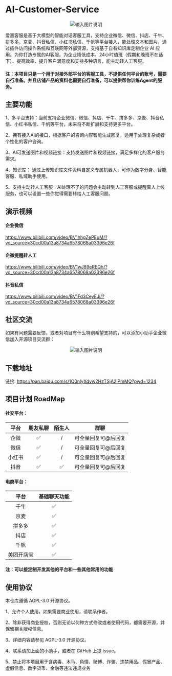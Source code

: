 # AI-Customer-Service
<p align="center">
  <img src="https://github.com/AIjiaKeFu/AI-Customer-Service/assets/169279325/0107a20c-f4e3-491e-8c78-78244bb7beef" alt="输入图片说明" />
</p>

爱嘉客服是基于大模型的智能对话客服工具，支持企业微信、微信、抖店、千牛、拼多多、京麦、抖音私信、小红书私信、千帆等平台接入，能处理文本和图片，通过插件访问操作系统和互联网等外部资源，支持基于自有知识库定制企业 AI 应用。为你打造专属的AI客服。为企业降低成本、24小时值班（假期和晚班不在话下）、提高效率、提升客户满意度和支持多种语言，能主动转人工客服。

#### 注：本项目只是一个用于对接外部平台的客服工具，不提供任何平台的账号，需要自行准备。并且店铺产品的资料也需要自行准备，可以提供帮你训练Agent的服务。

## 主要功能

1、多平台支持：当前支持企业微信、微信、抖店、千牛、拼多多、京麦、抖音私信、小红书私信、千帆等平台，未来将不断扩展和支持更多平台。

2、拥有接入AI的接口，根据客户的咨询内容智能生成回复，适用于处理复杂或者个性化的客户咨询。

3、AI可发送图片和视频链接：支持发送图片和视频链接，满足多样化的客户服务需求。

4、知识库： 通过上传知识库文件资料自定义专属机器人，可作为数字分身、智能客服、私域助手使用。

5、支持主动转人工客服：AI处理不了的问题会主动转到人工客服或提醒真人上线服务，也可以设置一些你觉得需要转给人工客服问题。

## 演示视频

#### 企业微信

https://www.bilibili.com/video/BV1hhgZePEuM/?vd_source=30cd00a13a8734a6578068a03396e26f
    
#### 企微提醒转人工

https://www.bilibili.com/video/BV1wJ89eREQh/?vd_source=30cd00a13a8734a6578068a03396e26f

#### 抖音私信

https://www.bilibili.com/video/BV1Fd3CeyEJj/?vd_source=30cd00a13a8734a6578068a03396e26f

## 社区交流

如果有问题需要反馈，或者对项目有什么特别希望支持的，可以添加小助手企业微信加入开源项目交流群：

<p align="center">
  <img src="https://github.com/AIjiaKeFu/AI-Customer-Service/assets/169279325/8e123ad3-52d4-4fae-8f10-5d40c4c62620" alt="输入图片说明" />
</p>

## 下载地址

链接: https://pan.baidu.com/s/1Q0nlyXdvw2HzTSjA2iPmMQ?pwd=1234

## 项目计划 RoadMap

#### 社交平台：

<div align="center">

  | 平台 | 朋友私聊 | 陌生人 | 群聊 |
|   :---:    |   :----:   |  :---: |  :---: |
| 企微 |  :white_check_mark:  |  /  | 可全量回复可@后回复 |
| 微信   | :white_check_mark: |  /  | 可全量回复可@后回复 |
| 小红书 | :white_check_mark: |  /  | 可全量回复可@后回复 |
| 抖音 | :white_check_mark: |  :white_check_mark:  | 可全量回复可@后回复 |

</div>

#### 电商平台：

<div align="center">

  | 平台 | 基础聊天功能 |
|   :---:    |   :----:   |
| 千牛| :white_check_mark: |
| 京麦  | :white_check_mark: |
| 拼多多 | :white_check_mark: |
| 抖店 | :white_check_mark: |
| 千帆 | :white_check_mark: |
| 美团开店宝 | :white_check_mark: |

</div>

#### 注：可以接定制开发其他的平台和一些其他常用的功能

## 使用协议

本仓库遵循 AGPL-3.0 开源协议。

1、允许个人使用，如果需要商业使用，请联系作者。

2、除非获得商业授权，否则无论以何种方式修改或者使用代码，都需要开源，并保留相关版权信息。

3、详细内容请参见 AGPL-3.0 开源协议。

4、联系请加上面的小助手，或者在 GitHub 上提 issue。

5、禁止将本项目用于含病毒、木马、色情、赌博、诈骗、违禁用品、假冒产品、虚假信息、数字货币、金融等违法违规业务
